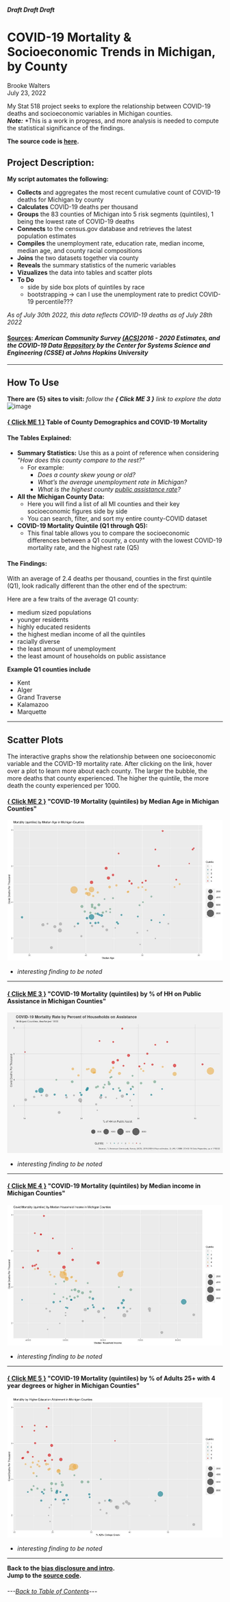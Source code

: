 #### *Draft*  *Draft* *Draft* 

# COVID-19 Mortality & Socioeconomic Trends in Michigan, by County
Brooke Walters \
July 23, 2022

My Stat 518 project seeks to explore the relationship between COVID-19 deaths and socioeconomic variables in Michigan counties. \
***Note:***  *This is a work in progress, and more analysis is needed to compute the statistical significance of the findings.

**The source code is [here](https://github.com/BrookemWalters/BrookemWalters-Portfolio/tree/main/Stats%20518%20Final%20Project/exploring%20the%20data).**


## **Project Description:**
**My script automates the following:**

- **Collects** and aggregates the most recent cumulative count of COVID-19 deaths for Michigan by county 
- **Calculates** COVID-19 deaths per thousand
- **Groups** the 83 counties of Michigan into 5 risk segments (quintiles), 1 being the lowest rate of COVID-19 deaths
- **Connects** to the census.gov database and retrieves the latest population estimates
- **Compiles** the unemployment rate, education rate, median income, median age, and county racial compositions
- **Joins** the two datasets together via county
- **Reveals** the summary statistics of the numeric variables
- **Vizualizes** the data into tables and scatter plots 
- **To Do**
   - side by side box plots of quintiles by race
   - bootstrapping -> can I use the unemployment rate to predict COVID-19 percentile???

*As of July 30th 2022, this data reflects COVID-19 deaths as of July 28th 2022*
#### [Sources](https://github.com/BrookemWalters/BrookemWalters-Portfolio/blob/main/Stats%20518%20Final%20Project/Sources/sources.md#sources): *American Community Survey [(ACS)](https://www.census.gov/programs-surveys/acs/about.html)2016 - 2020 Estimates, and the COVID-19 Data [Repository](https://github.com/CSSEGISandData/COVID-19) by the Center for Systems Science and Engineering (CSSE) at Johns Hopkins University* 
---
## How To Use
**There are {5} sites to visit:** 
*follow the **{ Click ME 3 }** link to explore the data* \
![image](https://user-images.githubusercontent.com/99227900/180902925-2471672c-c495-4022-b7fb-f70fd0a307e9.png)



#### [{ Click ME 1 }](https://073308-brooke.shinyapps.io/MIShiny/) Table of County Demographics and COVID-19 Mortality
#### The Tables Explained: 
- **Summary Statistics:** Use this as a point of reference when considering *"How does this county compare to the rest?"*
  - For example:
    -	*Does a county skew young or old?* 
    -	*What’s the average unemployment rate in Michigan?*
    -	*What is the highest county [public assistance rate](https://www.census.gov/topics/income-poverty/public-assistance/about.html)?* 
- **All the Michigan County Data:**
  -	Here you will find a list of all MI counties and their key socioeconomic figures side by side
  -	You can search, filter, and sort my entire county-COVID dataset
- **COVID-19 Mortality Quintile (Q1 through Q5):**
   - This final table allows you to compare the socioeconomic differences between a Q1 county, a county with the lowest COVID-19 mortality rate, and the highest rate (Q5)
#### The Findings:
With an average of 2.4 deaths per thousand, counties in the first quintile (Q1), look radically different than the other end of the spectrum:

Here are a few traits of the average Q1 county:
- medium sized populations
- younger residents
- highly educated residents
- the highest median income of all the quintiles
- racially diverse
- the least amount of unemployment
- the least amount of households on public assistance

**Example Q1 counties include**
- Kent
- Alger
- Grand Traverse
- Kalamazoo
- Marquette

---
## Scatter Plots
The interactive graphs show the relationship between one socioeconomic variable and the COVID-19 mortality rate. 
After clicking on the link, hover over a plot to learn more about each county. 
The larger the bubble, the more deaths that county experienced. The higher the quintile, the more death the county experienced per 1000.


#### [{ Click ME 2 }](https://rpubs.com/ekoorb03/plots_medianage) "COVID-19 Mortality (quintiles) by Median Age in Michigan Counties"
![](https://github.com/BrookemWalters/BrookemWalters-Portfolio/blob/main/Stats%20518%20Final%20Project/Plots/age_sp.jpeg?raw=true)
- *interesting finding to be noted* 

---

#### [{ Click ME 3 }](https://rpubs.com/ekoorb03/plots_pubassistance) "COVID-19 Mortality (quintiles) by % of HH on Public Assistance in Michigan Counties"
![](https://github.com/BrookemWalters/BrookemWalters-Portfolio/blob/main/Stats%20518%20Final%20Project/Plots/assist_sp.jpeg?raw=true)
- *interesting finding to be noted* 

---

#### [{ Click ME 4 }](https://rpubs.com/ekoorb03/plots_income) "COVID-19 Mortality (quintiles) by Median income in Michigan Counties"
![incomeplot](https://github.com/BrookemWalters/BrookemWalters-Portfolio/blob/main/Stats%20518%20Final%20Project/Plots/income_sp.jpeg?raw=true)
- *interesting finding to be noted* 

---

#### [{ Click ME 5 }](https://rpubs.com/ekoorb03/plots_education) "COVID-19 Mortality (quintiles) by % of Adults 25+ with 4 year degrees or higher in Michigan Counties"
 ![](https://github.com/BrookemWalters/BrookemWalters-Portfolio/blob/main/Stats%20518%20Final%20Project/Plots/ed_sp.jpeg?raw=true) 
- *interesting finding to be noted* 


---
**Back to the [bias disclosure and intro](https://github.com/BrookemWalters/BrookemWalters-Portfolio/edit/main/Stats%20518%20Final%20Project/Introduction.md).** \
**Jump to the [source code](https://github.com/BrookemWalters/BrookemWalters-Portfolio/tree/main/Stats%20518%20Final%20Project/exploring%20the%20data).**


###### ---[Back to Table of Contents](https://github.com/BrookemWalters/BrookemWalters-Portfolio#table-of-contents-brooke-walters-portfolio)---
